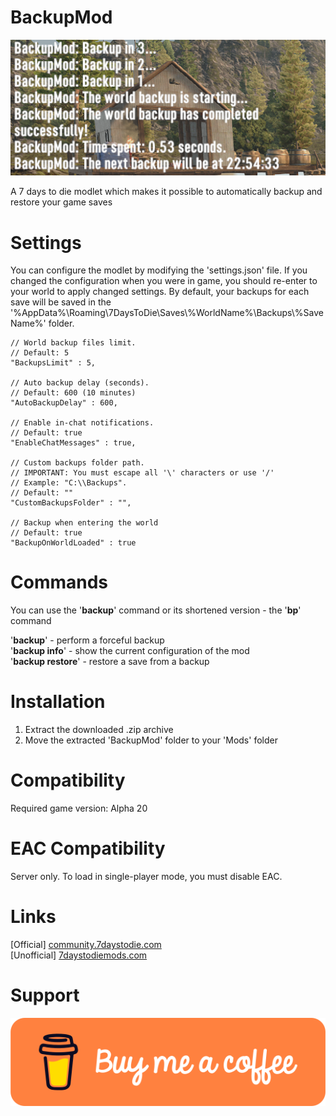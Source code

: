 # BackupMod
![BackupModDemonstrationScreenV1.0.0](docs/demo.png)

A 7 days to die modlet which makes it possible to automatically backup and restore your game saves

# Settings

You can configure the modlet by modifying the 'settings.json' file.
If you changed the configuration when you were in game, you should re-enter to your world to apply changed settings.
By default, your backups for each save will be saved in the '%AppData%\Roaming\7DaysToDie\Saves\\%WorldName%\Backups\\%SaveName%' folder.

```
// World backup files limit.
// Default: 5
"BackupsLimit" : 5,

// Auto backup delay (seconds).
// Default: 600 (10 minutes)
"AutoBackupDelay" : 600,

// Enable in-chat notifications.
// Default: true
"EnableChatMessages" : true,

// Custom backups folder path.
// IMPORTANT: You must escape all '\' characters or use '/'
// Example: "C:\\Backups".
// Default: ""
"CustomBackupsFolder" : "",

// Backup when entering the world
// Default: true
"BackupOnWorldLoaded" : true
```

# Commands
You can use the '**backup**' command or its shortened version - the '**bp**' command

'**backup**' - perform a forceful backup  
'**backup info**' - show the current configuration of the mod  
'**backup restore**' - restore a save from a backup

# Installation
1. Extract the downloaded .zip archive
2. Move the extracted 'BackupMod' folder to your 'Mods' folder

# Compatibility
Required game version: Alpha 20

# EAC Compatibility
Server only. To load in single-player mode, you must disable EAC.

# Links
[Official] [community.7daystodie.com](https://community.7daystodie.com/topic/28451-backup-mod/)  
[Unofficial] [7daystodiemods.com](https://7daystodiemods.com/backup-mod/)

# Support
[!["Buy Me A Coffee"](docs/buymeacoffee.svg)](https://www.buymeacoffee.com/gbraad)
